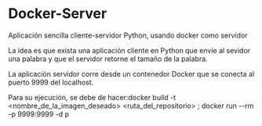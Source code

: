 # Docker-Server
Aplicación sencilla cliente-servidor Python, usando docker como servidor

La idea es que exista una aplicación cliente en Python que envíe al sevidor una palabra y que el servidor retorne el tamaño de la palabra.

La aplicación servidor corre desde un contenedor Docker que se conecta al puerto 9999 del localhost.

Para su ejecución, se debe de hacer:docker build -t <nombre_de_la_imagen_deseado> <ruta_del_repositorio> ; docker run --rm -p 9999:9999 -d p
